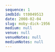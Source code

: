 ```yaml
---
sequence: 1
imdbId: tt0049513
date: 2008-02-04
slug: moby-dick-1956
medium: null
venue: null
venueNotes: null
mediumNotes: null
---
```


